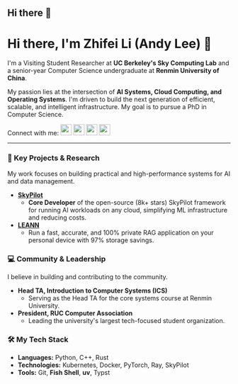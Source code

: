 ## Hi there 👋

# Hi there, I'm Zhifei Li (Andy Lee) 👋

I'm a Visiting Student Researcher at **UC Berkeley's Sky Computing Lab** and a senior-year Computer Science undergraduate at **Renmin University of China**.

My passion lies at the intersection of **AI Systems, Cloud Computing, and Operating Systems**. I'm driven to build the next generation of efficient, scalable, and intelligent infrastructure. My goal is to pursue a PhD in Computer Science.

Connect with me:
[<img src="https://img.shields.io/badge/LinkedIn-0077B5?style=for-the-badge&logo=linkedin&logoColor=white" height="25">](https://www.linkedin.com/in/andylizf)
[<img src="https://img.shields.io/badge/Google_Scholar-4285F4?style=for-the-badge&logo=google-scholar&logoColor=white" height="25">](https://scholar.google.com/citations?user=7MiEsfAAAAAJ)
[<img src="https://img.shields.io/badge/X_(Twitter)-000000?style=for-the-badge&logo=x&logoColor=white" height="25">](https://x.com/andylizf)
[<img src="https://img.shields.io/badge/Email-D14836?style=for-the-badge&logo=gmail&logoColor=white" height="25">](mailto:zhifei.li@berkeley.edu)

---

### 🚀 Key Projects & Research

My work focuses on building practical and high-performance systems for AI and data management.

- **[SkyPilot](https://github.com/skypilot-org/skypilot)**
  - **Core Developer** of the open-source (8k+ stars) SkyPilot framework for running AI workloads on any cloud, simplifying ML infrastructure and reducing costs.
- **[LEANN](https://github.com/yichuan-w/LEANN)**
  - Run a fast, accurate, and 100% private RAG application on your personal device with 97% storage savings.

### 💻 Community & Leadership

I believe in building and contributing to the community.

- **Head TA, Introduction to Computer Systems (ICS)**
  - Serving as the Head TA for the core systems course at Renmin University.
- **President, RUC Computer Association**
  - Leading the university's largest tech-focused student organization.

### 🛠️ My Tech Stack

- **Languages:** Python, C++, Rust
- **Technologies:** Kubernetes, Docker, PyTorch, Ray, SkyPilot
- **Tools:** Git, **Fish Shell**, **uv**, Typst

